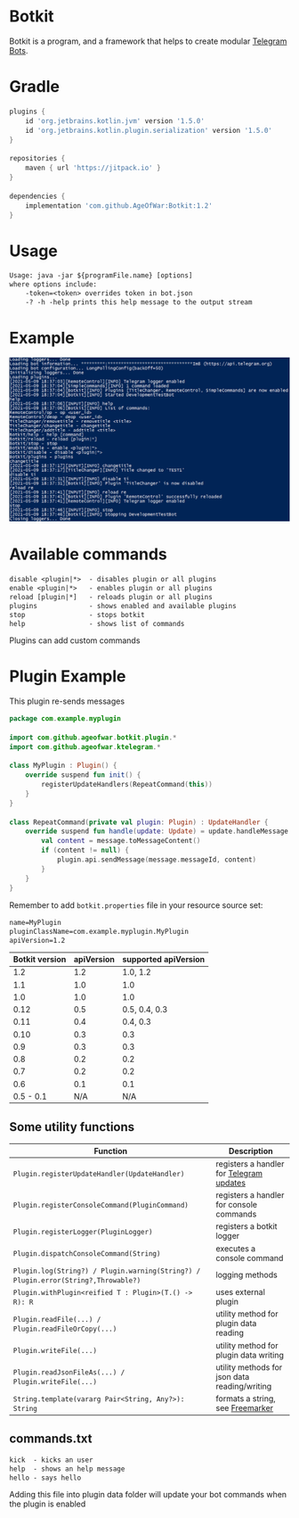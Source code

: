 # Botkit
Botkit is a program, and a framework that helps to create modular [Telegram Bots](https://core.telegram.org/bots).

# Gradle
```groovy
plugins {
    id 'org.jetbrains.kotlin.jvm' version '1.5.0'
    id 'org.jetbrains.kotlin.plugin.serialization' version '1.5.0'
}

repositories {
    maven { url 'https://jitpack.io' }
}

dependencies {
    implementation 'com.github.AgeOfWar:Botkit:1.2'
}
```

# Usage
```text
Usage: java -jar ${programFile.name} [options]
where options include:
    -token=<token> overrides token in bot.json
    -? -h -help prints this help message to the output stream
```

# Example
![example](example.png)

# Available commands
```text
disable <plugin|*>  - disables plugin or all plugins
enable <plugin|*>   - enables plugin or all plugins
reload [plugin|*]   - reloads plugin or all plugins
plugins             - shows enabled and available plugins
stop                - stops botkit
help                - shows list of commands
```
Plugins can add custom commands

# Plugin Example
This plugin re-sends messages

```kotlin
package com.example.myplugin

import com.github.ageofwar.botkit.plugin.*
import com.github.ageofwar.ktelegram.*

class MyPlugin : Plugin() {
    override suspend fun init() {
        registerUpdateHandlers(RepeatCommand(this))
    }
}

class RepeatCommand(private val plugin: Plugin) : UpdateHandler {
    override suspend fun handle(update: Update) = update.handleMessage { message ->
        val content = message.toMessageContent()
        if (content != null) {
            plugin.api.sendMessage(message.messageId, content)
        }
    }
}
```

Remember to add `botkit.properties` file in your resource source set:
```properties
name=MyPlugin
pluginClassName=com.example.myplugin.MyPlugin
apiVersion=1.2
```

| Botkit version | apiVersion | supported apiVersion |
|----------------|------------|----------------------|
| 1.2            | 1.2        | 1.0, 1.2             |
| 1.1            | 1.0        | 1.0                  |
| 1.0            | 1.0        | 1.0                  |
| 0.12           | 0.5        | 0.5, 0.4, 0.3        |
| 0.11           | 0.4        | 0.4, 0.3             |
| 0.10           | 0.3        | 0.3                  |
| 0.9            | 0.3        | 0.3                  |
| 0.8            | 0.2        | 0.2                  |
| 0.7            | 0.2        | 0.2                  |
| 0.6            | 0.1        | 0.1                  |
| 0.5 - 0.1      | N/A        | N/A                  |

## Some utility functions

| Function                                                                           | Description                                                                           |
|------------------------------------------------------------------------------------|---------------------------------------------------------------------------------------|
| `Plugin.registerUpdateHandler(UpdateHandler)                                     ` | registers a handler for [Telegram updates](https://core.telegram.org/bots/api#update) |
| `Plugin.registerConsoleCommand(PluginCommand)                                    ` | registers a handler for console commands                                              |
| `Plugin.registerLogger(PluginLogger)                                             ` | registers a botkit logger                                                             |
| `Plugin.dispatchConsoleCommand(String)                                           ` | executes a console command                                                            |
| `Plugin.log(String?) / Plugin.warning(String?) / Plugin.error(String?,Throwable?)` | logging methods                                                                       |
| `Plugin.withPlugin<reified T : Plugin>(T.() -> R): R                             ` | uses external plugin                                                                  |
| `Plugin.readFile(...) / Plugin.readFileOrCopy(...)                               ` | utility method for plugin data reading                                                |
| `Plugin.writeFile(...)                                                           ` | utility method for plugin data writing                                                |
| `Plugin.readJsonFileAs(...) / Plugin.writeFile(...)                              ` | utility methods for json data reading/writing                                         |
| `String.template(vararg Pair<String, Any?>): String                              ` | formats a string, see [Freemarker](https://freemarker.apache.org/docs/index.html)     |

## commands.txt
```text
kick  - kicks an user
help  - shows an help message
hello - says hello
```
Adding this file into plugin data folder will update your bot commands when the plugin is enabled
